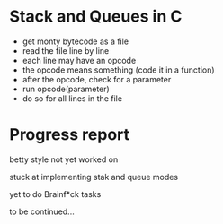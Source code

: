 # Stack and Queues in C
- get monty bytecode as a file
- read the file line by line
- each line may have an opcode
- the opcode means something (code it in a function)
- after the opcode, check for a parameter
- run opcode(parameter)
- do so for all lines in the file

# Progress report
betty style not yet worked on

stuck at implementing stak and queue modes

yet to do Brainf*ck tasks

to be continued...
